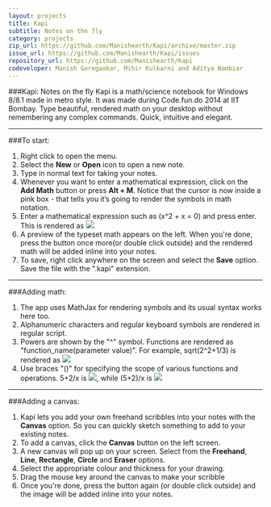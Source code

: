 ```yaml
---
layout: projects
title: Kapi
subtitle: Notes on the fly
category: projects
zip_url: https://github.com/Manishearth/Kapi/archive/master.zip
issue_url: https://github.com/Manishearth/Kapi/issues
repository_url: https://github.com/Manishearth/Kapi
codeveloper: Manish Goregaokar, Mihir Kulkarni and Aditya Nambiar
---
```


###Kapi: Notes on the fly
Kapi is a math/science notebook for Windows 8/8.1 made in metro style. It was made during Code.fun.do 2014 at IIT Bombay.
Type beautiful, rendered math on your desktop without remembering any complex commands. Quick, intuitive and elegant. 

---
###To start:
1.	Right click to open the menu.
2.	Select the <b>New</b> or <b>Open</b> icon to open a new note.
3.	Type in normal text for taking your notes.
4.	Whenever you want to enter a mathematical expression, click on the <b>Add Math</b> button or press <b>Alt + M</b>.
Notice that the cursor is now inside a pink box - that tells you it’s going to render the symbols in math notation.
5.	Enter a mathematical expression such as (x^2 + x = 0) and press enter. This is rendered as <img src="http://latex.codecogs.com/svg.latex?x^{2} + x = 0" border="0"/>
6.	A preview of the typeset math appears on the left. When you're done, press the button once more(or double click outside) and the rendered math will be added inline into your notes.
7.	To save, right click anywhere on the screen and select the <b>Save</b> option. Save the file with the ".kapi" extension.

---
###Adding math:
1. The app uses MathJax for rendering symbols and its usual syntax works here too.
2. Alphanumeric characters and regular keyboard symbols are rendered in regular script.
3. Powers are shown by the "^" symbol. Functions are rendered as "function_name(parameter value)". For example, sqrt(2^2+1/3) is rendered as <img src="http://latex.codecogs.com/svg.latex?\sqrt{2^{2}+\frac{1}{3} }" border="0"/>
4. Use braces "()" for specifying the scope of various functions and operations. 5+2/x is  <img src="http://latex.codecogs.com/svg.latex?5+\frac{2}{x}" border="0"/>, while (5+2)/x is  <img src="http://latex.codecogs.com/svg.latex?\frac{5+2}{x}" border="0"/>

----
###Adding a canvas:
1. Kapi lets you add your own freehand scribbles into your notes with the <b>Canvas</b> option. So you can quickly sketch something to add to your existing notes.
2. To add a canvas, click the <b>Canvas</b> button on the left screen.
3. A new canvas wil pop up on your screen. Select from the <b>Freehand</b>, <b>Line</b>, <b>Rectangle</b>, <b>Circle</b> and <b>Eraser</b> options.
4. Select the appropriate colour and thickness for your drawing.
5. Drag the mouse key around the canvas to make your scribble
6. Once you're done, press the button again (or double click outside) and the image will be added inline into your notes.


<!--
Here are a few snapshots:

<script>
$(document).ready(function() {
    $('.pics').cycle({
		fx: 'scrollDown',
		speed:    250, 
                timeout:  2000 
	});
});
</script>

<div class="pics"> 
    <img src="{{site.url}}/img/rr1.jpg" width="400" height="224" /> 
    <img src="{{site.url}}/img/rr2.jpg" width="400" height="224" /> 
    <img src="{{site.url}}/img/rr3.jpg" width="400" height="224" /> 
    <img src="{{site.url}}/img/rr4.jpg" width="400" height="224" /> 
    <img src="{{site.url}}/img/rr5.jpg" width="400" height="224" /> 
</div> -->
